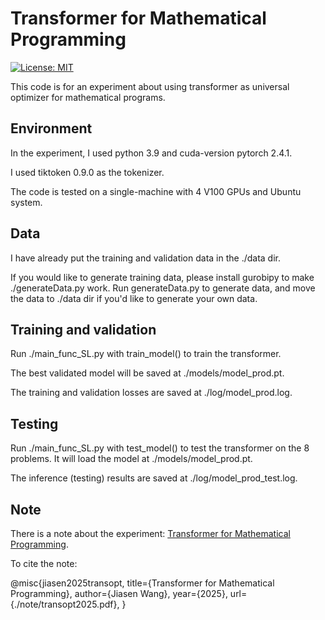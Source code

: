 # Transformer for Mathematical Programming
[![License: MIT](https://img.shields.io/badge/License-MIT-yellow.svg)](https://opensource.org/licenses/MIT) 


This code is for an experiment about using transformer as universal optimizer for mathematical programs.

## Environment

In the experiment, I used python 3.9 and cuda-version pytorch 2.4.1.

I used tiktoken 0.9.0 as the tokenizer.

The code is tested on a single-machine with 4 V100 GPUs and Ubuntu system.

## Data
I have already put the training and validation data in the ./data dir. 

If you would like to generate training data, please install gurobipy to make ./generateData.py work. 
Run generateData.py to generate data, and move the data to ./data dir if you'd like to generate your own data.

## Training and validation
Run ./main_func_SL.py with train_model() to train the transformer. 

The best validated model will be saved at ./models/model_prod.pt.

The training and validation losses are saved at ./log/model_prod.log.

## Testing
Run ./main_func_SL.py with test_model() to test the transformer on the 8 problems. 
It will load the model at ./models/model_prod.pt.

The inference (testing) results are saved at ./log/model_prod_test.log.

## Note
There is a note about the experiment:
[Transformer for Mathematical Programming](./note/transopt2025.pdf).

To cite the note:

@misc{jiasen2025transopt,
      title={Transformer for Mathematical Programming}, 
      author={Jiasen Wang},
      year={2025},
      url={./note/transopt2025.pdf}, 
}

